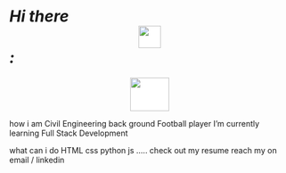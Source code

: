# *Hi there <img style="display: block;-webkit-user-select: none;margin: auto;background-color: hsl(100, 100%, 100%) ;" src="https://user-images.githubusercontent.com/42378118/110234147-e3259600-7f4e-11eb-95be-0c4047144dea.gif" width="40" height="40"> :*


<img style="display: block;-webkit-user-select: none;margin: auto;background-color: hsl(100, 100%, 100%) ;" src="https://cdn.dribbble.com/users/570218/screenshots/2218178/media/2da067d11597bbdd601a47d36dcde37a.gif" width="70" height="60"> 


how i am 
Civil Engineering back ground
Football player 
I’m currently learning Full Stack Development

what can i do
HTML css python js .....
check out my resume 
reach my on email / linkedin 
